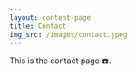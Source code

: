```yaml
---
layout: content-page
title: Contact
img_src: /images/contact.jpeg
---
```


This is the contact page ☎️.
